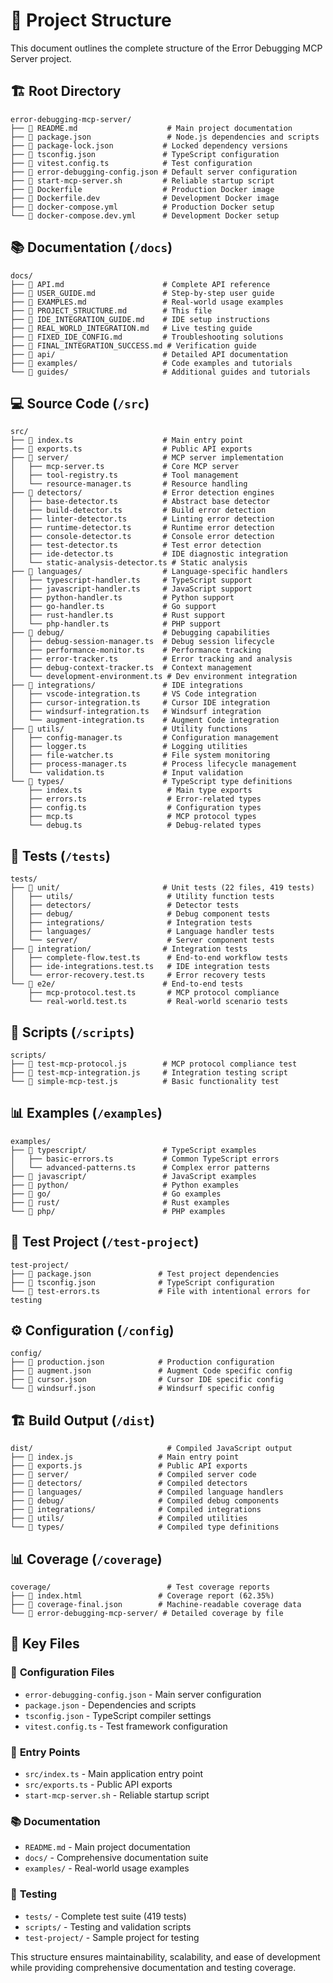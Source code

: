# 📁 Project Structure

This document outlines the complete structure of the Error Debugging MCP Server project.

## 🏗️ Root Directory

```
error-debugging-mcp-server/
├── 📄 README.md                    # Main project documentation
├── 📄 package.json                 # Node.js dependencies and scripts
├── 📄 package-lock.json           # Locked dependency versions
├── 📄 tsconfig.json               # TypeScript configuration
├── 📄 vitest.config.ts            # Test configuration
├── 📄 error-debugging-config.json # Default server configuration
├── 🔧 start-mcp-server.sh         # Reliable startup script
├── 🐳 Dockerfile                  # Production Docker image
├── 🐳 Dockerfile.dev              # Development Docker image
├── 🐳 docker-compose.yml          # Production Docker setup
└── 🐳 docker-compose.dev.yml      # Development Docker setup
```

## 📚 Documentation (`/docs`)

```
docs/
├── 📖 API.md                      # Complete API reference
├── 📖 USER_GUIDE.md               # Step-by-step user guide
├── 📖 EXAMPLES.md                 # Real-world usage examples
├── 📖 PROJECT_STRUCTURE.md        # This file
├── 🔧 IDE_INTEGRATION_GUIDE.md    # IDE setup instructions
├── 🔧 REAL_WORLD_INTEGRATION.md   # Live testing guide
├── 🔧 FIXED_IDE_CONFIG.md         # Troubleshooting solutions
├── 🔧 FINAL_INTEGRATION_SUCCESS.md # Verification guide
├── 📁 api/                        # Detailed API documentation
├── 📁 examples/                   # Code examples and tutorials
└── 📁 guides/                     # Additional guides and tutorials
```

## 💻 Source Code (`/src`)

```
src/
├── 📄 index.ts                    # Main entry point
├── 📄 exports.ts                  # Public API exports
├── 📁 server/                     # MCP server implementation
│   ├── mcp-server.ts             # Core MCP server
│   ├── tool-registry.ts          # Tool management
│   └── resource-manager.ts       # Resource handling
├── 📁 detectors/                  # Error detection engines
│   ├── base-detector.ts          # Abstract base detector
│   ├── build-detector.ts         # Build error detection
│   ├── linter-detector.ts        # Linting error detection
│   ├── runtime-detector.ts       # Runtime error detection
│   ├── console-detector.ts       # Console error detection
│   ├── test-detector.ts          # Test error detection
│   ├── ide-detector.ts           # IDE diagnostic integration
│   └── static-analysis-detector.ts # Static analysis
├── 📁 languages/                  # Language-specific handlers
│   ├── typescript-handler.ts     # TypeScript support
│   ├── javascript-handler.ts     # JavaScript support
│   ├── python-handler.ts         # Python support
│   ├── go-handler.ts             # Go support
│   ├── rust-handler.ts           # Rust support
│   └── php-handler.ts            # PHP support
├── 📁 debug/                      # Debugging capabilities
│   ├── debug-session-manager.ts  # Debug session lifecycle
│   ├── performance-monitor.ts    # Performance tracking
│   ├── error-tracker.ts          # Error tracking and analysis
│   ├── debug-context-tracker.ts  # Context management
│   └── development-environment.ts # Dev environment integration
├── 📁 integrations/               # IDE integrations
│   ├── vscode-integration.ts     # VS Code integration
│   ├── cursor-integration.ts     # Cursor IDE integration
│   ├── windsurf-integration.ts   # Windsurf integration
│   └── augment-integration.ts    # Augment Code integration
├── 📁 utils/                      # Utility functions
│   ├── config-manager.ts         # Configuration management
│   ├── logger.ts                 # Logging utilities
│   ├── file-watcher.ts           # File system monitoring
│   ├── process-manager.ts        # Process lifecycle management
│   └── validation.ts             # Input validation
└── 📁 types/                      # TypeScript type definitions
    ├── index.ts                   # Main type exports
    ├── errors.ts                  # Error-related types
    ├── config.ts                  # Configuration types
    ├── mcp.ts                     # MCP protocol types
    └── debug.ts                   # Debug-related types
```

## 🧪 Tests (`/tests`)

```
tests/
├── 📁 unit/                       # Unit tests (22 files, 419 tests)
│   ├── utils/                     # Utility function tests
│   ├── detectors/                 # Detector tests
│   ├── debug/                     # Debug component tests
│   ├── integrations/              # Integration tests
│   ├── languages/                 # Language handler tests
│   └── server/                    # Server component tests
├── 📁 integration/                # Integration tests
│   ├── complete-flow.test.ts      # End-to-end workflow tests
│   ├── ide-integrations.test.ts   # IDE integration tests
│   └── error-recovery.test.ts     # Error recovery tests
└── 📁 e2e/                        # End-to-end tests
    ├── mcp-protocol.test.ts       # MCP protocol compliance
    └── real-world.test.ts         # Real-world scenario tests
```

## 🔧 Scripts (`/scripts`)

```
scripts/
├── 📄 test-mcp-protocol.js        # MCP protocol compliance test
├── 📄 test-mcp-integration.js     # Integration testing script
└── 📄 simple-mcp-test.js          # Basic functionality test
```

## 📊 Examples (`/examples`)

```
examples/
├── 📁 typescript/                 # TypeScript examples
│   ├── basic-errors.ts           # Common TypeScript errors
│   └── advanced-patterns.ts      # Complex error patterns
├── 📁 javascript/                 # JavaScript examples
├── 📁 python/                     # Python examples
├── 📁 go/                         # Go examples
├── 📁 rust/                       # Rust examples
└── 📁 php/                        # PHP examples
```

## 🧪 Test Project (`/test-project`)

```
test-project/
├── 📄 package.json               # Test project dependencies
├── 📄 tsconfig.json              # TypeScript configuration
└── 📄 test-errors.ts             # File with intentional errors for testing
```

## ⚙️ Configuration (`/config`)

```
config/
├── 📄 production.json            # Production configuration
├── 📄 augment.json               # Augment Code specific config
├── 📄 cursor.json                # Cursor IDE specific config
└── 📄 windsurf.json              # Windsurf specific config
```

## 🏗️ Build Output (`/dist`)

```
dist/                              # Compiled JavaScript output
├── 📄 index.js                   # Main entry point
├── 📄 exports.js                 # Public API exports
├── 📁 server/                    # Compiled server code
├── 📁 detectors/                 # Compiled detectors
├── 📁 languages/                 # Compiled language handlers
├── 📁 debug/                     # Compiled debug components
├── 📁 integrations/              # Compiled integrations
├── 📁 utils/                     # Compiled utilities
└── 📁 types/                     # Compiled type definitions
```

## 📊 Coverage (`/coverage`)

```
coverage/                          # Test coverage reports
├── 📄 index.html                 # Coverage report (62.35%)
├── 📄 coverage-final.json        # Machine-readable coverage data
└── 📁 error-debugging-mcp-server/ # Detailed coverage by file
```

## 🎯 Key Files

### 🔧 **Configuration Files**
- `error-debugging-config.json` - Main server configuration
- `package.json` - Dependencies and scripts
- `tsconfig.json` - TypeScript compiler settings
- `vitest.config.ts` - Test framework configuration

### 🚀 **Entry Points**
- `src/index.ts` - Main application entry point
- `src/exports.ts` - Public API exports
- `start-mcp-server.sh` - Reliable startup script

### 📚 **Documentation**
- `README.md` - Main project documentation
- `docs/` - Comprehensive documentation suite
- `examples/` - Real-world usage examples

### 🧪 **Testing**
- `tests/` - Complete test suite (419 tests)
- `scripts/` - Testing and validation scripts
- `test-project/` - Sample project for testing

This structure ensures maintainability, scalability, and ease of development while providing comprehensive documentation and testing coverage.

